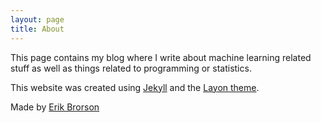 ```yaml
---
layout: page
title: About 
---
```


This page contains my blog where I write about machine learning related stuff as well as things related to programming or statistics. 

This website was created using [Jekyll](https://jekyllrb.com/) and the [Layon theme](http://lanyon.getpoole.com/).

Made by [Erik Brorson](mailto:er.brorson@gmail.com)